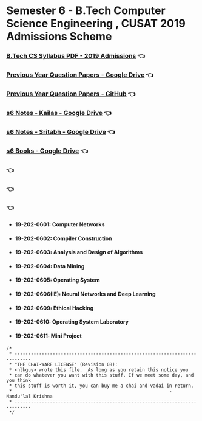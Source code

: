 # Semester 6 - B.Tech Computer Science Engineering , CUSAT 2019 Admissions Scheme

### [B.Tech CS Syllabus PDF - 2019 Admissions](https://soe.cusat.ac.in/files/syllabus/files/CS-%20SCHEME_2019-NEW-21-3-2021.pdf) :point_left:
### [Previous Year Question Papers - Google Drive](https://drive.google.com/drive/folders/103fI6Az8VFlzECuTYBniOk0BhzDehyD5) :point_left:
### [Previous Year Question Papers - GitHub](/pyq/) :point_left:

### [s6 Notes - Kailas  -   Google Drive](https://drive.google.com/drive/folders/13QOq3udc1pDfaoAxg4Mz06RdffyDgnI-) :point_left:
### [s6 Notes - Sritabh -   Google Drive](https://drive.google.com/drive/folders/1AJbgIfKpjCq005Nm6-beS3MyoIU4hiQM) :point_left:

### [s6 Books - Google Drive]() :point_left:
### []() :point_left:
### []() :point_left:
### []() :point_left:


- #### 19-202-0601: Computer Networks
- #### 19-202-0602: Compiler Construction
- #### 19-202-0603: Analysis and Design of Algorithms
- #### 19-202-0604: Data Mining
- #### 19-202-0605: Operating System
- #### 19-202-0606(IE): Neural Networks and Deep Learning
- #### 19-202-0609: Ethical Hacking
- #### 19-202-0610: Operating System Laboratory
- #### 19-202-0611: Mini Project



```
/*
 * ----------------------------------------------------------------------------
 * "THE CHAI-WARE LICENSE" (Revision 08):
 * <nlkguy> wrote this file.  As long as you retain this notice you
 * can do whatever you want with this stuff. If we meet some day, and you think
 * this stuff is worth it, you can buy me a chai and vadai in return.
 *                                                          - Nandu'lal Krishna
 * ----------------------------------------------------------------------------
 */
```

<!---

I don't know who you are. I don't know what you want. If you are looking for study materials I can tell you I don't have everything, but what I do have are a very particular set of notes. Notes I have acquired over a very long degree. Notes that make me a helper for people like you. If you clone my git now that'll be the end of it. I will not look for you, I will not pursue you, but if you don't, I will look for you, I will find you and I will make you buy me a coffee."

--->

<!---

### todo do do do-do,
#### todo do do-do do-do,
##### todo do do do-do,
###### todo do do-do do-do

 https://www.youtube.com/watch?v=swloMVFALXw
-->